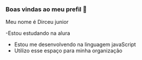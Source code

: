 ### Boas vindas ao meu prefil 🚜

Meu nome é Dirceu junior

-Estou estudando na alura
- Estou me desenvolvendo na linguagem javaScript
- Utilizo esse espaço para minha organização
